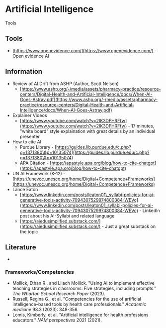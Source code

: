 # Artificial Intelligence

Tools

## Tools

* [https://www.openevidence.com/](https://www.openevidence.com/) - Open evidence AI

## Information

* Review of AI Drift from ASHP (Author, Scott Nelson)&#x20;
  * [https://www.ashp.org/-/media/assets/pharmacy-practice/resource-centers/Digital-Health-and-Artificial-Intelligence/docs/When-AI-Goes-Astray.pdf](https://www.ashp.org/-/media/assets/pharmacy-practice/resource-centers/Digital-Health-and-Artificial-Intelligence/docs/When-AI-Goes-Astray.pdf)
* Explainer Videos
  * [https://www.youtube.com/watch?v=2IK3DFHRFfw](https://www.youtube.com/watch?v=2IK3DFHRFfw) - 17 minutes, "white board" style explaination with great details by an individual presenter&#x20;
* How to cite AI
  * Purdue Library - [https://guides.lib.purdue.edu/c.php?g=1371380\&p=10135074](https://guides.lib.purdue.edu/c.php?g=1371380\&p=10135074)
  * APA Citation - [https://apastyle.apa.org/blog/how-to-cite-chatgpt](https://apastyle.apa.org/blog/how-to-cite-chatgpt)
* UN AI Framework (K-12) - [https://unevoc.unesco.org/home/Digital+Competence+Frameworks](https://unevoc.unesco.org/home/Digital+Competence+Frameworks)
* Lance Eaton
  * [https://www.linkedin.com/posts/leaton01\_syllabi-policies-for-ai-generative-tools-activity-7094307529974800384-WEVc](https://www.linkedin.com/posts/leaton01_syllabi-policies-for-ai-generative-tools-activity-7094307529974800384-WEVc)  - LinkedIn post about his AI-Syllabi and related language
  * [https://aiedusimplified.substack.com/](https://aiedusimplified.substack.com/) - Just a great substack on the topic&#x20;

## Literature

*

### Frameworks/Competencies

* Mollick, Ethan R., and Lilach Mollick. "Using AI to implement effective teaching strategies in classrooms: Five strategies, including prompts." _The Wharton School Research Paper_ (2023).
* Russell, Regina G., et al. "Competencies for the use of artificial intelligence–based tools by health care professionals." _Academic medicine_ 98.3 (2023): 348-356.
* Lomis, Kimberly, et al. "Artificial intelligence for health professions educators." _NAM perspectives_ 2021 (2021).

